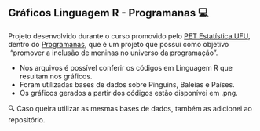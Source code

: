 ## Gráficos Linguagem R - Programanas ‍💻

Projeto desenvolvido durante o curso promovido pelo [PET Estatística UFU](https://petestatistica.github.io/), dentro do [Programanas](https://petestatistica.github.io/programanas.html), que é um projeto que possui como objetivo  “promover a inclusão de meninas no universo da programação”.

*   Nos arquivos é possível conferir os códigos em Linguagem R que resultam nos gráficos.
*   Foram utilizadas bases de dados sobre Pinguins, Baleias e Países.
*   Os gráficos gerados a partir dos códigos estão disponívei em .png.

🔍 Caso queira utilizar as mesmas bases de dados, também as adicionei ao repositório.
